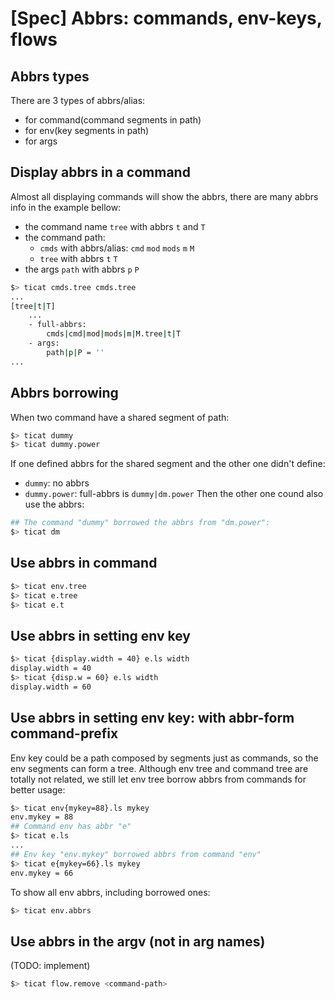 # [Spec] Abbrs: commands, env-keys, flows

## Abbrs types
There are 3 types of abbrs/alias:
* for command(command segments in path)
* for env(key segments in path)
* for args

## Display abbrs in a command
Almost all displaying commands will show the abbrs,
there are many abbrs info in the example bellow:
* the command name `tree` with abbrs `t` and `T`
* the command path:
    - `cmds` with abbrs/alias: `cmd` `mod` `mods` `m` `M`
    - `tree` with abbrs `t` `T`
* the args `path` with abbrs `p` `P`
```bash
$> ticat cmds.tree cmds.tree
...
[tree|t|T]
    ...
    - full-abbrs:
        cmds|cmd|mod|mods|m|M.tree|t|T
    - args:
        path|p|P = ''
...
```

## Abbrs borrowing
When two command have a shared segment of path:
```bash
$> ticat dummy
$> ticat dummy.power
```

If one defined abbrs for the shared segment and the other one didn't define:
* `dummy`: no abbrs
* `dummy.power`: full-abbrs is `dummy|dm.power`
Then the other one cound also use the abbrs:
```bash
## The command "dummy" borrowed the abbrs from "dm.power":
$> ticat dm
```

## Use abbrs in command
```bash
$> ticat env.tree
$> ticat e.tree
$> ticat e.t
```

## Use abbrs in setting env key
```bash
$> ticat {display.width = 40} e.ls width
display.width = 40
$> ticat {disp.w = 60} e.ls width
display.width = 60
```

## Use abbrs in setting env key: with abbr-form command-prefix
Env key could be a path composed by segments just as commands,
so the env segments can form a tree.
Although env tree and command tree are totally not related,
we still let env tree borrow abbrs from commands for better usage:
```bash
$> ticat env{mykey=88}.ls mykey
env.mykey = 88
## Command env has abbr "e"
$> ticat e.ls
...
## Env key "env.mykey" borrowed abbrs from command "env"
$> ticat e{mykey=66}.ls mykey
env.mykey = 66
```

To show all env abbrs, including borrowed ones:
```bash
$> ticat env.abbrs
```

## Use abbrs in the argv (not in arg names)
(TODO: implement)
```bash
$> ticat flow.remove <command-path>
```
